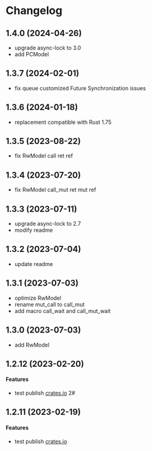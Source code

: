 # Changelog

## 1.4.0 (2024-04-26)
* upgrade async-lock to 3.0
* add PCModel

## 1.3.7 (2024-02-01)
* fix queue customized Future Synchronization issues

## 1.3.6 (2024-01-18)
* replacement compatible with Rust 1.75

## 1.3.5 (2023-08-22)
* fix RwModel call ret ref

## 1.3.4 (2023-07-20)
* fix RwModel call_mut ret mut ref

## 1.3.3 (2023-07-11)
* upgrade async-lock to 2.7
* modify readme

## 1.3.2 (2023-07-04)
* update readme

## 1.3.1 (2023-07-03)
* optimize RwModel
* rename mut_call to call_mut
* add macro call_wait and call_mut_wait

## 1.3.0 (2023-07-03)
* add RwModel

## 1.2.12 (2023-02-20)
#### Features
* test publish [crates.io](https://crates.io/) 2#

## 1.2.11 (2023-02-19)
#### Features
* test publish [crates.io](https://crates.io/)
